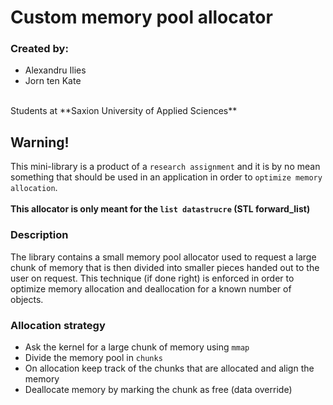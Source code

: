 # Custom memory pool allocator

### Created by:
- Alexandru Ilies 
- Jorn ten Kate
<br>
Students at **Saxion University of Applied Sciences**

## Warning!
This mini-library is a product of a `research assignment` and it is by no mean
something that should be used in an application in order to `optimize memory allocation`.<br><br>
**This allocator is only meant for the `list datastrucre` (STL forward_list)**

### Description
The library contains a small memory pool allocator used to request a large chunk of memory
that is then divided into smaller pieces handed out to the user on request.
This technique (if done right) is enforced in order to optimize memory allocation and
deallocation for a known number of objects.

### Allocation strategy
- Ask the kernel for a large chunk of memory using `mmap`
- Divide the memory pool in `chunks`
- On allocation keep track of the chunks that are allocated and align the memory
- Deallocate memory by marking the chunk as free (data override)